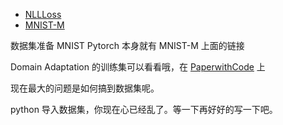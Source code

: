 - [NLLLoss](https://pytorch.org/docs/stable/generated/torch.nn.NLLLoss.html#torch.nn.NLLLoss)
- [MNIST-M](https://github.com/liyxi/mnist-m/blob/main/mnist_m.py)

数据集准备
MNIST Pytorch 本身就有
MNIST-M 上面的链接

Domain Adaptation 的训练集可以看看哦，在 [PaperwithCode](https://paperswithcode.com/dataset/mnist-m) 上

现在最大的问题是如何搞到数据集呢。

python 导入数据集，你现在心已经乱了。等一下再好好的写一下吧。

